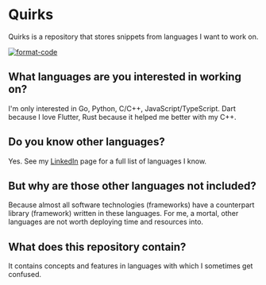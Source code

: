 # Quirks

Quirks is a repository that stores snippets from languages I want to work on.

[![format-code](https://github.com/rentruewang/quirks/actions/workflows/format.yaml/badge.svg)](https://github.com/rentruewang/quirks/actions/workflows/format.yaml)

## What languages are you interested in working on?

I'm only interested in Go, Python, C/C++, JavaScript/TypeScript. Dart because I love Flutter, Rust because it helped me better with my C++.

## Do you know other languages?

Yes. See my [LinkedIn][linkedin] page for a full list of languages I know.

## But why are those other languages not included?

Because almost all software technologies (frameworks) have a counterpart library (framework) written in these languages.
For me, a mortal, other languages are not worth deploying time and resources into.

## What does this repository contain?

It contains concepts and features in languages with which I sometimes get confused.

[linkedin]: https://linkedin.com/in/rentruewang/
